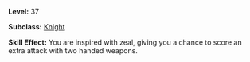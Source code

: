 <!-- TITLE: Skill: Zeal -->

**Level:** 37

**Subclass:** [Knight](knight)

**Skill Effect:**  You are inspired with zeal, giving you a chance to score an extra attack with two handed weapons.